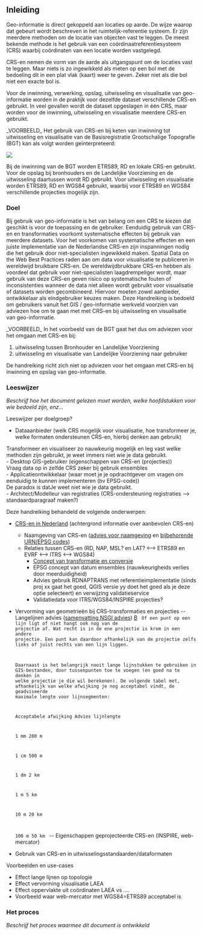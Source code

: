 ## Inleiding

Geo-informatie is direct gekoppeld aan locaties op aarde. De wijze waarop dat gebeurt wordt beschreven in het ruimtelijk-referentie systeem. Er zijn meerdere methoden om de locatie van objecten vast te leggen. De meest bekende methode is het gebruik van een coördinaatreferentiesysteem (CRS) waarbij coördinaten van een locatie worden vastgelegd. 

CRS-en nemen de vorm van de aarde als uitgangspunt om de locaties vast te leggen. Maar niets is zo ingewikkeld als meten op een bol met de bedoeling dit in een plat vlak (kaart) weer te geven. Zeker niet als die bol niet een exacte bol is.

Voor de inwinning, verwerking, opslag, uitwisseling en visualisatie van geo-informatie worden in de praktijk voor dezelfde dataset verschillende CRS-en gebruikt. In veel gevallen wordt de dataset opgeslagen in één CRS, maar worden voor de inwinning, uitwisseling en visualisatie meerdere CRS-en gebruikt. 


<div class="example">
_VOORBEELD_ 
Het gebruik van CRS-en bij keten van inwinning tot uitwisseling en visualisatie van de Basisregistratie Grootschalige Topografie (BGT) kan als volgt worden geïnterpreteerd:

[![](https://mermaid.ink/img/eyJjb2RlIjoiZ3JhcGggTFJcbiAgc3ViZ3JhcGggQnJvbmhvdWRlclxuICBzdWJncmFwaCBJbndpbm5pbmdcbiAgICBBMVtcIkVUUlM4OSA8YnI-IChHTlNTLVJUSylcIl0gXG4gICAgICAgIEEyW1wiUkQgPGJyPiAoTHVjaHRmb3RvKVwiXVxuICAgIEEzW1wiTG9rYWFsIDxicj4gKFRhY2h5bWV0cmllIDxicj4gTWVldGJhbmQpXCJdXG4gIGVuZFxuICBzdWJncmFwaCBWZXJ3ZXJraW5nIGVuIG9wc2xhZ1xuICAgIEJbUkRdXG4gIGVuZFxuICBlbmRcbiAgc3ViZ3JhcGggTGFuZGVsaWprZSBWb29yemllbmluZ1xuICBzdWJncmFwaCBPcHNsYWdcbiAgICBEW1JEXVxuICBlbmRcbiAgZW5kXG4gIHN1YmdyYXBoIFZpc3VhbGlzYXRpZVxuICAgIEUxW0VUUlM4OV1cbiAgICBFMltSRF1cbiAgICBFM1tXR1M4NF1cbiAgZW5kXG4gIEExLS0-QlxuICBBMi0tPkJcbiAgQTMtLT5CXG4gIEItLT58VWl0d2lzc2VsaW5nfERcbiAgRC0tPnxVaXR3aXNzZWxpbmd8RTFcbiAgRC0tPnxVaXR3aXNzZWxpbmd8RTJcbiAgRC0tPnxVaXR3aXNzZWxpbmd8RTMiLCJtZXJtYWlkIjp7fSwidXBkYXRlRWRpdG9yIjpmYWxzZX0)](https://mermaid-js.github.io/mermaid-live-editor/#/edit/eyJjb2RlIjoiZ3JhcGggTFJcbiAgc3ViZ3JhcGggQnJvbmhvdWRlclxuICBzdWJncmFwaCBJbndpbm5pbmdcbiAgICBBMVtcIkVUUlM4OSA8YnI-IChHTlNTLVJUSylcIl0gXG4gICAgICAgIEEyW1wiUkQgPGJyPiAoTHVjaHRmb3RvKVwiXVxuICAgIEEzW1wiTG9rYWFsIDxicj4gKFRhY2h5bWV0cmllIDxicj4gTWVldGJhbmQpXCJdXG4gIGVuZFxuICBzdWJncmFwaCBWZXJ3ZXJraW5nIGVuIG9wc2xhZ1xuICAgIEJbUkRdXG4gIGVuZFxuICBlbmRcbiAgc3ViZ3JhcGggTGFuZGVsaWprZSBWb29yemllbmluZ1xuICBzdWJncmFwaCBPcHNsYWdcbiAgICBEW1JEXVxuICBlbmRcbiAgZW5kXG4gIHN1YmdyYXBoIFZpc3VhbGlzYXRpZVxuICAgIEUxW0VUUlM4OV1cbiAgICBFMltSRF1cbiAgICBFM1tXR1M4NF1cbiAgZW5kXG4gIEExLS0-QlxuICBBMi0tPkJcbiAgQTMtLT5CXG4gIEItLT58VWl0d2lzc2VsaW5nfERcbiAgRC0tPnxVaXR3aXNzZWxpbmd8RTFcbiAgRC0tPnxVaXR3aXNzZWxpbmd8RTJcbiAgRC0tPnxVaXR3aXNzZWxpbmd8RTMiLCJtZXJtYWlkIjp7fSwidXBkYXRlRWRpdG9yIjpmYWxzZX0)


Bij de inwinning van de BGT worden ETRS89, RD en lokale CRS-en gebruikt. Voor de opslag bij bronhouders en de Landelijke Voorziening en de uitwisseling daartussen wordt RD gebruikt. Voor uitwisseling en visualisatie worden ETRS89, RD en WGS84 gebruikt, waarbij voor ETRS89 en WGS84 verschillende projecties mogelijk zijn. 
</div>



### Doel

Bij gebruik van geo-informatie is het van belang om een CRS te kiezen dat geschikt is voor de toepassing en de gebruiker. Eenduidig gebruik van CRS-en en transformaties voorkomt  systematische effecten bij gebruik van meerdere datasets. Voor het voorkomen van systematische effecten en een juiste implementatie van de Nederlandse CRS-en zijn inspanningen nodig die het gebruik door niet-specialisten ingewikkeld maken. Spatial Data on the Web Best Practices raden aan om data voor visualisatie te publiceren in wereldwijd bruikbare CRS-en. De wereldwijdbruikbare CRS-en hebben als voordeel dat gebruik voor niet-specialisten laagdrempeliger wordt, maar gebruik van deze CRS-en geven risico op systematische fouten of inconsistenties wanneer de data niet alleen wordt gebruikt voor visualisatie of datasets worden gecombineerd. Hiervoor moeten zowel aanbieder, ontwikkelaar als eindgebruiker keuzes maken. Deze Handreiking is bedoeld om gebruikers vanuit het GIS / geo-informatie werkveld voorzien van adviezen hoe om te gaan met met CRS-en bij uitwisseling en visualisatie van geo-informatie.  

<div class="example">
_VOORBEELD_ 
In het voorbeeld van de BGT gaat het dus om adviezen voor het omgaan met CRS-en bij:

1. uitwisseling tussen Bronhouder en Landelijke Voorziening
2. uitwisseling en visualisatie van Landelijke Voorziening naar gebruiker
</div>

De handreiking richt zich niet op adviezen voor het omgaan met CRS-en bij inwinning en opslag van geo-informatie.

### Leeswijzer

*Beschrijf hoe het document gelezen moet worden, welke hoofdstukken voor wie bedoeld zijn, enz...*

Leeswijzer per doelgroep?

- Dataaanbieder (welk CRS mogelijk voor visualisatie, hoe transformeer je, welke formaten ondersteunen CRS-en, hierbij denken aan gebruik)
<div class="example">
Transformeer en visualiseer zo nauwkeurig mogelijk en leg vast welke methoden zijn gebruikt, je weet immers niet wie je data gebruikt.
</div>
- Desktop GIS-gebruiker (eigenschappen van CRS-en (projecties))
<div class="example">
Vraag data op in zelfde CRS zeker bij gebruik ensembles
</div>
- Applicatieontwikkelaar (waar moet je je opdrachtgever om vragen om eenduidig te kunnen implementeren (bv EPSG-code))
<div class="example">
De paradox is datJe weet niet wie je data gebruikt. 
</div>
- Architect/Modelleur van registraties (CRS-ondersteuning registraties --> standaardparagraaf maken?)

Deze handreiking behandeld de volgende onderwerpen:

- [CRS-en in Nederland](#crs-en-in-nederland) (achtergrond informatie over aanbevolen CRS-en)
  - Naamgeving van CRS-en ([advies voor naamgeving](#urn-codes-crs-en) en [bijbehorende URN/EPSG codes](#urn-codes-conversie-en-transformaties))
  - Relaties tussen CRS-en (RD, NAP, MSL? en LAT? <--> ETRS89 en EVRF <--> ITRS <--> WGS84)
    - [Concept van transformatie en conversie](#conversie-en-transformatie)
    - EPSG concept van datum ensembles (nauwkeurigheids verlies door meerduidigheid)
    - Advies gebruik RDNAPTRANS met referentieimplementatie (sinds proj xx gaat het goed, QGIS versie yy doet het goed als je deze optie selecteert) en verwijzing validatieservice
    - Validatiedata voor ITRS/WGS84/INSPIRE projecties?
- Vervorming van geometrieën bij CRS-transformaties en projecties
  -- Langelijnen advies ([samenvatting NSGI advies](https://forum.pdok.nl/uploads/default/original/2X/c/c0795baa683bf3845c866ae4c576a880455be02a.pdf))
    [B](https://geoforum.nl/t/spatial-selectie-geeft-niet-alle-punten-die-op-een-lijn-liggen-in-qgis-waarom/5388/11)
    <code>
    Of een punt op een lijn ligt of niet hangt ook nog van de projectie af. Wat recht is in de ene projectie is krom in een andere projectie. Een punt kan daardoor afhankelijk van de projectie zelfs links of juist rechts van een lijn liggen.

    Daarnaast is het belangrijk nooit lange lijnstukken te gebruiken in GIS-bestanden, door tussenpunten toe te voegen (en goed na te denken in welke projectie je die wil berekenen). De volgende tabel met, afhankelijk van welke afwijking je nog acceptabel vindt, de geadviseerde maximale lengte voor lijnsegmenten:

    Acceptabele afwijking	Advies lijnlengte

    1 mm	                200 m

    1 cm                    500 m

    1 dm                    2 km

    1 m                     5 km

    10 m                    20 km

    100 m                   50 km
    </code>
  -- Eigenschappen geprojecteerde CRS-en (INSPIRE, web-mercator)
  
- Gebruik van CRS-en in uitwisselingsstandaarden/dataformaten


Voorbeelden en use-cases
- Effect lange lijnen op topologie
- Effect vervorming visualisatie LAEA
- Effect oppervlakte uit coördinaten LAEA vs ....
- Voorbeeld waar web-mercator met WGS84=ETRS89 acceptabel is

### Het proces

*Beschrijf het proces waarmee dit document is ontwikkeld*
